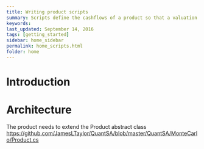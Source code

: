 ```yaml
---
title: Writing product scripts
summary: Scripts define the cashflows of a product so that a valuation engine can use them.
keywords: 
last_updated: September 14, 2016
tags: [getting_started]
sidebar: home_sidebar
permalink: home_scripts.html
folder: home
---
```


# Introduction



# Architecture

The product needs to extend the Product abstract class <https://github.com/JamesLTaylor/QuantSA/blob/master/QuantSA/MonteCarlo/Product.cs>


